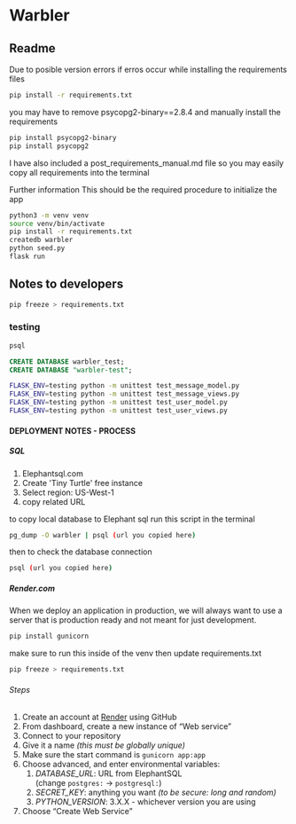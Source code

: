 # Warbler

## Readme

Due to posible version errors if erros occur while installing the requirements files

```bash
pip install -r requirements.txt
```

you may have to remove psycopg2-binary==2.8.4 and manually install the requirements

```bash
pip install psycopg2-binary
pip install psycopg2
```

I have also included a post_requirements_manual.md file so you may easily copy all requirements into the terminal

Further information
This should be the required procedure to initialize the app

```bash
python3 -m venv venv
source venv/bin/activate
pip install -r requirements.txt
createdb warbler
python seed.py
flask run
```

## Notes to developers

```bash
pip freeze > requirements.txt
```

### testing

```bash
psql
```

```sql
CREATE DATABASE warbler_test;
CREATE DATABASE "warbler-test";
```

```bash
FLASK_ENV=testing python -m unittest test_message_model.py
FLASK_ENV=testing python -m unittest test_message_views.py
FLASK_ENV=testing python -m unittest test_user_model.py
FLASK_ENV=testing python -m unittest test_user_views.py
```

#### DEPLOYMENT NOTES - PROCESS

##### SQL

1. Elephantsql.com
2. Create 'Tiny Turtle' free instance
3. Select region: US-West-1
4. copy related URL

to copy local database to Elephant sql run this script in the terminal

```bash
pg_dump -O warbler | psql (url you copied here)
```

then to check the database connection

```bash
psql (url you copied here)
```

##### Render.com

When we deploy an application in production,
we will always want to use a server that is production ready and not meant for just development.

```bash
pip install gunicorn
```

make sure to run this inside of the venv then update requirements.txt

```bash
pip freeze > requirements.txt
```

###### Steps

1. Create an account at [Render](https://render.com/) using GitHub
2. From dashboard, create a new instance of “Web service”
3. Connect to your repository
4. Give it a name *(this must be globally unique)*
5. Make sure the start command is `gunicorn app:app`
6. Choose advanced, and enter environmental variables:
    1. *DATABASE_URL*: URL from ElephantSQL (change `postgres:` → `postgresql:`)
    2. *SECRET_KEY*: anything you want *(to be secure: long and random)*
    3. *PYTHON_VERSION*: 3.X.X - whichever version you are using 
7.  Choose “Create Web Service”


